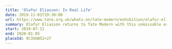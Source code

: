 ```yaml
---
title: 'Olafur Eliasson: In Real Life'
date: 2019-11-01T19:30:00
url: https://www.tate.org.uk/whats-on/tate-modern/exhibition/olafur-eliasson
summary: Olafur Eliasson returns to Tate Modern with this unmissable exhibition.
start: 2019-07-11
end: 2020-01-05
placeId: 9C3XGW52+27
---
```

